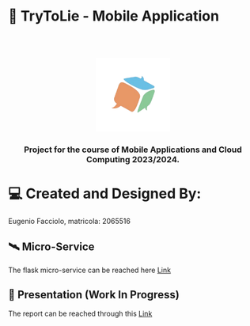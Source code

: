 # 🎲 TryToLie - Mobile Application
<br />
<br />
<p align="center">
    <img src="app/src/main/assets/logo_trytolie.png" alt="TryToLie Logo" height="150">
  <h3 align="center"> Project for the course of Mobile Applications and Cloud Computing 2023/2024. </h3>
<p>


# 💻 Created and Designed By:

Eugenio Facciolo, matricola: 2065516

## 🛰️ Micro-Service

The flask micro-service can be reached here <a href="https://github.com/EFProject/TryToLie-MicroService-MACC">Link</a>

## 📖 Presentation (Work In Progress)

The report can be reached through this <a href="https://docs.google.com/presentation/d/e/2PACX-1vSDtCePFS6Vnu143NvybBNO8yVx1favb4A4lZcAZ5tRAiwl2hh1NOBGxQrLPvq7mA/pub?start=false&loop=false&delayms=3000">Link</a>
